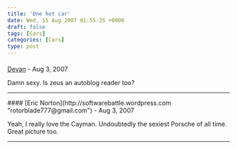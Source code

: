 ```yaml
---
title: 'One hot car'
date: Wed, 15 Aug 2007 01:55:35 +0000
draft: false
tags: [Cars]
categories: [Cars]
type: post
---
```



#### 
[Devan](http://dgoodwin.dangerouslyinc.com "dgoodwin@dangerouslyinc.com") - <time datetime="2007-08-15 07:34:32">Aug 3, 2007</time>

Damn sexy. Is zeus an autoblog reader too?
<hr />
#### 
[Eric Norton](http://softwarebattle.wordpress.com "rotorblade777@gmail.com") - <time datetime="2007-08-15 13:38:09">Aug 3, 2007</time>

Yeah, I really love the Cayman. Undoubtedly the sexiest Porsche of all time. Great picture too.
<hr />
